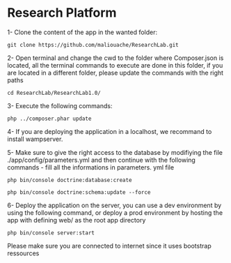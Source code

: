 # Research Platform
 1- Clone the content of the app in the wanted folder:
 
    git clone https://github.com/maliouache/ResearchLab.git
 
 2- Open terminal and change the cwd to the folder where Composer.json is located, all the terminal commands to execute are done in this folder, if you are located in a different folder, please update the commands with the right paths
        
    cd ResearchLab/ResearchLab1.0/

 3- Execute the following commands:
 
    php ../composer.phar update

 4- If you are deploying the application in a localhost, we recommand to install wampserver. 

 5- Make sure to give the right access to the database by modifiying the file ./app/config/parameters.yml and then continue with the following commands - fill all the informations in parameters. yml file
 
    php bin/console doctrine:database:create
    
    php bin/console doctrine:schema:update --force
    
 6- Deploy the application on the server, you can use a dev environment by using the following command, or deploy a prod environment by hosting the app with defining web/ as the root app directory
 
	php bin/console server:start

Please make sure you are connected to internet since it uses bootstrap ressources
